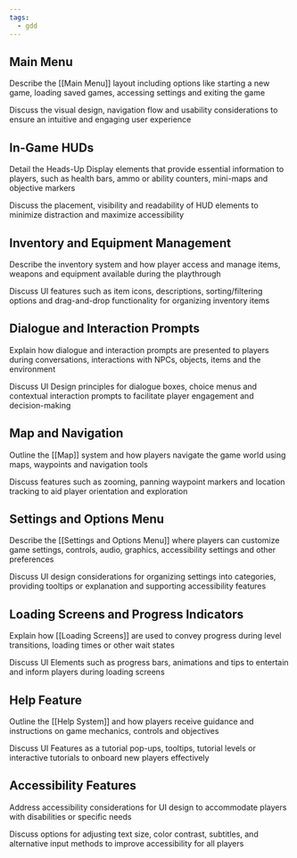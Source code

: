 ```yaml
---
tags:
  - gdd
---
```

## Main Menu
Describe the [[Main Menu]] layout including options like starting a new game, loading saved games, accessing settings and exiting the game

Discuss the visual design, navigation flow and usability considerations to ensure an intuitive and engaging user experience 

## In-Game HUDs
Detail the Heads-Up Display elements that provide essential information to players, such as health bars, ammo or ability counters, mini-maps and objective markers

Discuss the placement, visibility and readability of HUD elements to minimize distraction and maximize accessibility

## Inventory and Equipment Management
Describe the inventory system and how player access and manage items, weapons and equipment available during the playthrough

Discuss UI features such as item icons, descriptions, sorting/filtering options and drag-and-drop functionality for organizing inventory items

## Dialogue and Interaction Prompts
Explain how dialogue and interaction prompts are presented to players during conversations, interactions with NPCs, objects, items and the environment

Discuss UI Design principles for dialogue boxes, choice menus and contextual interaction prompts to facilitate player engagement and decision-making

## Map and Navigation
Outline the [[Map]] system and how players navigate the game world using maps, waypoints and navigation tools

Discuss features such as zooming, panning waypoint markers and location tracking to aid player orientation and exploration

## Settings and Options Menu
Describe the [[Settings and Options Menu]] where players can customize game settings, controls, audio, graphics, accessibility settings and other preferences

Discuss UI design considerations for organizing settings into categories, providing tooltips or explanation and supporting accessibility features

## Loading Screens and Progress Indicators
Explain how [[Loading Screens]] are used to convey progress during level transitions, loading times or other wait states

Discuss UI Elements such as progress bars, animations and tips to entertain and inform players during loading screens

## Help Feature
Outline the [[Help System]] and how players receive guidance and instructions on game mechanics, controls and objectives

Discuss UI Features as a tutorial pop-ups, tooltips, tutorial levels or interactive tutorials to onboard new players effectively

## Accessibility Features
Address accessibility considerations for UI design to accommodate players with disabilities or specific needs

Discuss options for adjusting text size, color contrast, subtitles, and alternative input methods to improve accessibility for all players